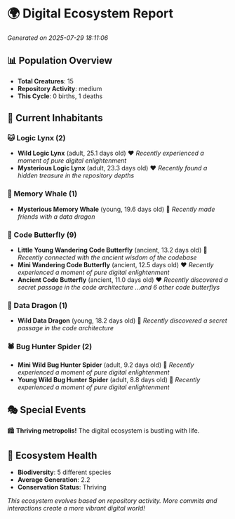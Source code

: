 # 🌍 Digital Ecosystem Report
*Generated on 2025-07-29 18:11:06*

## 📊 Population Overview
- **Total Creatures**: 15
- **Repository Activity**: medium
- **This Cycle**: 0 births, 1 deaths

## 👥 Current Inhabitants

### 🐱 Logic Lynx (2)
- **Wild Logic Lynx** (adult, 25.1 days old) ❤️
  *Recently experienced a moment of pure digital enlightenment*
- **Mysterious Logic Lynx** (adult, 23.3 days old) ❤️
  *Recently found a hidden treasure in the repository depths*

### 🐋 Memory Whale (1)
- **Mysterious Memory Whale** (young, 19.6 days old) 💛
  *Recently made friends with a data dragon*

### 🦋 Code Butterfly (9)
- **Little Young Wandering Code Butterfly** (ancient, 13.2 days old) 💛
  *Recently connected with the ancient wisdom of the codebase*
- **Mini Wandering Code Butterfly** (ancient, 12.5 days old) ❤️
  *Recently experienced a moment of pure digital enlightenment*
- **Ancient Code Butterfly** (ancient, 11.0 days old) ❤️
  *Recently discovered a secret passage in the code architecture*
  *...and 6 other code butterflys*

### 🐉 Data Dragon (1)
- **Wild Data Dragon** (young, 18.2 days old) 💚
  *Recently discovered a secret passage in the code architecture*

### 🕷️ Bug Hunter Spider (2)
- **Mini Wild Bug Hunter Spider** (adult, 9.2 days old) 💚
  *Recently experienced a moment of pure digital enlightenment*
- **Young Wild Bug Hunter Spider** (adult, 8.8 days old) 💚
  *Recently experienced a moment of pure digital enlightenment*

## 🎭 Special Events

🏙️ **Thriving metropolis!** The digital ecosystem is bustling with life.

## 🔬 Ecosystem Health
- **Biodiversity**: 5 different species
- **Average Generation**: 2.2
- **Conservation Status**: Thriving

*This ecosystem evolves based on repository activity. More commits and interactions create a more vibrant digital world!*